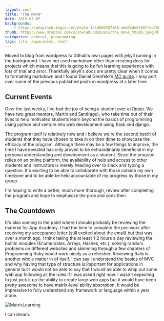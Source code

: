 ```yaml
---
layout: post
title: "The Move"
date: 2015-03-07
backgrounds:
    - https://unsplash.imgix.net/photo-1414005987108-a6d06de8769f?q=75&fm=jpg&s=b37798a9dbd0c8884af2261b518970e3
thumb: https://www.dropbox.com/s/snwlabu5d28x95s/the_move_thumb.jpeg?dl=1
categories: general, programming
tags: life, appacademy, rmotr
---
```


Moved to blog from wordpress to Github's own pages with jekyll running in the background. I have not used markdown other than
creating docs for projects which means that this is going to be fun learning experience with lots of trial and error. Thankfully
jekyll's docs are pretty clear when it comes to formatting markdown and I found Daniel Grenfeld's
[MD guide](http://markdown-guide.readthedocs.org/en/latest/basics.html). I may port over some of the previous published posts in
wordpress at a later time.

## Current Events
Over the last weeks, I've had the joy of being a student over at [Rmotr](http://rmotr.com/). We have two great mentors, Martin
and Santi(ago), who take time out of their lives to help motivated students learn beyond the basics of programming using python
and venture into web development using flask and django.

The program itself is relatively new and I believe we're the second batch of students that they have chosen to take in on their
dime to showcase the efficacy of the program. Although there may be a few things to improve, the time I have invested has only
proven to be extraordinarily beneficial in my personal understanding and development as a student. Since the program relies on an
online platform, the availability of help and access to other students and instructors is merely heading over to slack and typing
a question. It's exciting to be able to collaborate with those outside my own timezone and to be able be held accountable of my
progress by those in my group.

I'm hoping to write a better, much more thorough, review after completing the program and hope to emphasize the pros and cons then.

## The Countdown
It's also coming to the point where I should probably be reviewing the material for App Academy. I had the time to complete the
pre-work after receiving my acceptance letter (still excited about the email) but that was over a month ago. I think taking
the at least 1-2 hours a day reviewing the builtin modules (Enumerables, Arrays, Hashes, etc.), solving random problems on different
websites and skimming through a few chapters of Programming Ruby would work nicely as a refresher. Reviewing Rails is another whole
matter in of itself. I can say I understand the basics of MVC and why having that type of structure is important for applications in
general but I would not be able to say that I would be able to whip out some web app following all the rules if I was asked right now.
I wasn't expecting to just pick it up the ability to create large web apps but it would have been pretty awesome to have
matrix-level ability absorption. It would be impressive to fully understand any framework or language within a year alone.

![MatrixLearning](http://www.quickmeme.com/img/39/3950d8472d86ca66cd790ff1cfce979f808809c3635fa849544ebbfa48deff38.jpg)

I can dream.